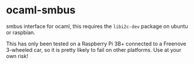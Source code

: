 # ocaml-smbus
smbus interface for ocaml, this requires the `libi2c-dev` package on ubuntu or raspbian.

This has only been tested on a Raspberry Pi 3B+ connected to a Freenove 3-wheeled car,
so it is pretty likely to fail on other platforms. Use at your own risk!
